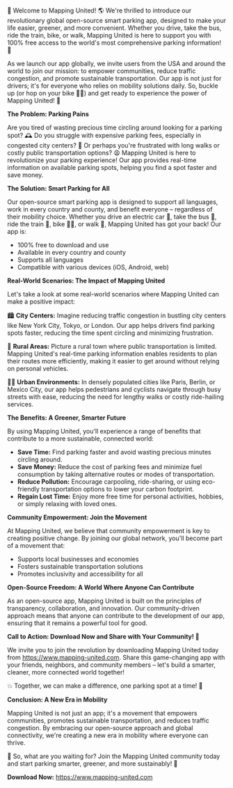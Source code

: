 🎉 Welcome to Mapping United! 🌎 We're thrilled to introduce our revolutionary global open-source smart parking app, designed to make your life easier, greener, and more convenient. Whether you drive, take the bus, ride the train, bike, or walk, Mapping United is here to support you with 100% free access to the world's most comprehensive parking information! 🚀

As we launch our app globally, we invite users from the USA and around the world to join our mission: to empower communities, reduce traffic congestion, and promote sustainable transportation. Our app is not just for drivers; it's for everyone who relies on mobility solutions daily. So, buckle up (or hop on your bike 🚴‍♀️) and get ready to experience the power of Mapping United! 🌟

**The Problem: Parking Pains**

Are you tired of wasting precious time circling around looking for a parking spot? 🕰️ Do you struggle with expensive parking fees, especially in congested city centers? 💸 Or perhaps you're frustrated with long walks or costly public transportation options? 😩 Mapping United is here to revolutionize your parking experience! Our app provides real-time information on available parking spots, helping you find a spot faster and save money.

**The Solution: Smart Parking for All**

Our open-source smart parking app is designed to support all languages, work in every country and county, and benefit everyone – regardless of their mobility choice. Whether you drive an electric car 🚀, take the bus 🚌, ride the train 🚂, bike 🚴‍♀️, or walk 👣, Mapping United has got your back! Our app is:

* 100% free to download and use
* Available in every country and county
* Supports all languages
* Compatible with various devices (iOS, Android, web)

**Real-World Scenarios: The Impact of Mapping United**

Let's take a look at some real-world scenarios where Mapping United can make a positive impact:

🏙️ **City Centers:** Imagine reducing traffic congestion in bustling city centers like New York City, Tokyo, or London. Our app helps drivers find parking spots faster, reducing the time spent circling and minimizing frustration.

🌳 **Rural Areas:** Picture a rural town where public transportation is limited. Mapping United's real-time parking information enables residents to plan their routes more efficiently, making it easier to get around without relying on personal vehicles.

🏃‍♀️ **Urban Environments:** In densely populated cities like Paris, Berlin, or Mexico City, our app helps pedestrians and cyclists navigate through busy streets with ease, reducing the need for lengthy walks or costly ride-hailing services.

**The Benefits: A Greener, Smarter Future**

By using Mapping United, you'll experience a range of benefits that contribute to a more sustainable, connected world:

* **Save Time:** Find parking faster and avoid wasting precious minutes circling around.
* **Save Money:** Reduce the cost of parking fees and minimize fuel consumption by taking alternative routes or modes of transportation.
* **Reduce Pollution:** Encourage carpooling, ride-sharing, or using eco-friendly transportation options to lower your carbon footprint.
* **Regain Lost Time:** Enjoy more free time for personal activities, hobbies, or simply relaxing with loved ones.

**Community Empowerment: Join the Movement**

At Mapping United, we believe that community empowerment is key to creating positive change. By joining our global network, you'll become part of a movement that:

* Supports local businesses and economies
* Fosters sustainable transportation solutions
* Promotes inclusivity and accessibility for all

**Open-Source Freedom: A World Where Anyone Can Contribute**

As an open-source app, Mapping United is built on the principles of transparency, collaboration, and innovation. Our community-driven approach means that anyone can contribute to the development of our app, ensuring that it remains a powerful tool for good.

**Call to Action: Download Now and Share with Your Community! 📲**

We invite you to join the revolution by downloading Mapping United today from https://www.mapping-united.com. Share this game-changing app with your friends, neighbors, and community members – let's build a smarter, cleaner, more connected world together!

💥 Together, we can make a difference, one parking spot at a time! 💪

**Conclusion: A New Era in Mobility**

Mapping United is not just an app; it's a movement that empowers communities, promotes sustainable transportation, and reduces traffic congestion. By embracing our open-source approach and global connectivity, we're creating a new era in mobility where everyone can thrive.

🌟 So, what are you waiting for? Join the Mapping United community today and start parking smarter, greener, and more sustainably! 🚀

**Download Now:** https://www.mapping-united.com